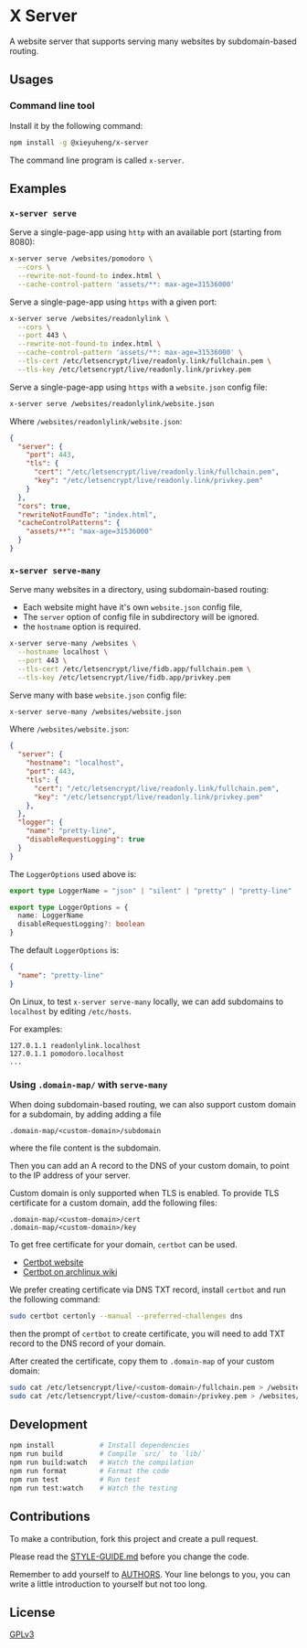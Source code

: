 # X Server

A website server that supports serving many websites by subdomain-based routing.

## Usages

### Command line tool

Install it by the following command:

```sh
npm install -g @xieyuheng/x-server
```

The command line program is called `x-server`.

## Examples

### `x-server serve`

Serve a single-page-app using `http` with an available port (starting from 8080):

```sh
x-server serve /websites/pomodoro \
  --cors \
  --rewrite-not-found-to index.html \
  --cache-control-pattern 'assets/**: max-age=31536000'
```

Serve a single-page-app using `https` with a given port:

```sh
x-server serve /websites/readonlylink \
  --cors \
  --port 443 \
  --rewrite-not-found-to index.html \
  --cache-control-pattern 'assets/**: max-age=31536000' \
  --tls-cert /etc/letsencrypt/live/readonly.link/fullchain.pem \
  --tls-key /etc/letsencrypt/live/readonly.link/privkey.pem
```

Serve a single-page-app using `https` with a `website.json` config file:

```sh
x-server serve /websites/readonlylink/website.json
```

Where `/websites/readonlylink/website.json`:

```json
{
  "server": {
    "port": 443,
    "tls": {
      "cert": "/etc/letsencrypt/live/readonly.link/fullchain.pem",
      "key": "/etc/letsencrypt/live/readonly.link/privkey.pem"
    }
  },
  "cors": true,
  "rewriteNotFoundTo": "index.html",
  "cacheControlPatterns": {
    "assets/**": "max-age=31536000"
  }
}
```

### `x-server serve-many`

Serve many websites in a directory, using subdomain-based routing:

- Each website might have it's own `website.json` config file,
- The `server` option of config file in subdirectory will be ignored.
- the `hostname` option is required.

```sh
x-server serve-many /websites \
  --hostname localhost \
  --port 443 \
  --tls-cert /etc/letsencrypt/live/fidb.app/fullchain.pem \
  --tls-key /etc/letsencrypt/live/fidb.app/privkey.pem
```

Serve many with base `website.json` config file:

```sh
x-server serve-many /websites/website.json
```

Where `/websites/website.json`:

```json
{
  "server": {
    "hostname": "localhost",
    "port": 443,
    "tls": {
      "cert": "/etc/letsencrypt/live/readonly.link/fullchain.pem",
      "key": "/etc/letsencrypt/live/readonly.link/privkey.pem"
    },
  },
  "logger": {
    "name": "pretty-line",
    "disableRequestLogging": true
  }
}
```

The `LoggerOptions` used above is:

```ts
export type LoggerName = "json" | "silent" | "pretty" | "pretty-line"

export type LoggerOptions = {
  name: LoggerName
  disableRequestLogging?: boolean
}
```

The default `LoggerOptions` is:

```json
{
  "name": "pretty-line"
}
```

On Linux, to test `x-server serve-many` locally,
we can add subdomains to `localhost` by editing `/etc/hosts`.

For examples:

```
127.0.1.1 readonlylink.localhost
127.0.1.1 pomodoro.localhost
...
```

### Using `.domain-map/` with `serve-many`

When doing subdomain-based routing,
we can also support custom domain for a subdomain,
by adding adding a file

```
.domain-map/<custom-domain>/subdomain
```

where the file content is the subdomain.

Then you can add an A record to the DNS of your custom domain,
to point to the IP address of your server.

Custom domain is only supported when TLS is enabled.
To provide TLS certificate for a custom domain,
add the following files:

```
.domain-map/<custom-domain>/cert
.domain-map/<custom-domain>/key
```

To get free certificate for your domain,
`certbot` can be used.

- [Certbot website](https://certbot.eff.org/instructions)
- [Certbot on archlinux wiki](https://wiki.archlinux.org/title/certbot)

We prefer creating certificate via DNS TXT record,
install `certbot` and run the following command:

```sh
sudo certbot certonly --manual --preferred-challenges dns
```

then the prompt of `certbot` to create certificate,
you will need to add TXT record to the DNS record of your domain.

After created the certificate, copy them to `.domain-map` of your custom domain:

```sh
sudo cat /etc/letsencrypt/live/<custom-domain>/fullchain.pem > /websites/.domain-map/<custom-domain>/cert
sudo cat /etc/letsencrypt/live/<custom-domain>/privkey.pem > /websites/.domain-map/<custom-domain>/key
```

## Development

```sh
npm install           # Install dependencies
npm run build         # Compile `src/` to `lib/`
npm run build:watch   # Watch the compilation
npm run format        # Format the code
npm run test          # Run test
npm run test:watch    # Watch the testing
```

## Contributions

To make a contribution, fork this project and create a pull request.

Please read the [STYLE-GUIDE.md](STYLE-GUIDE.md) before you change the code.

Remember to add yourself to [AUTHORS](AUTHORS).
Your line belongs to you, you can write a little
introduction to yourself but not too long.

## License

[GPLv3](LICENSE)
